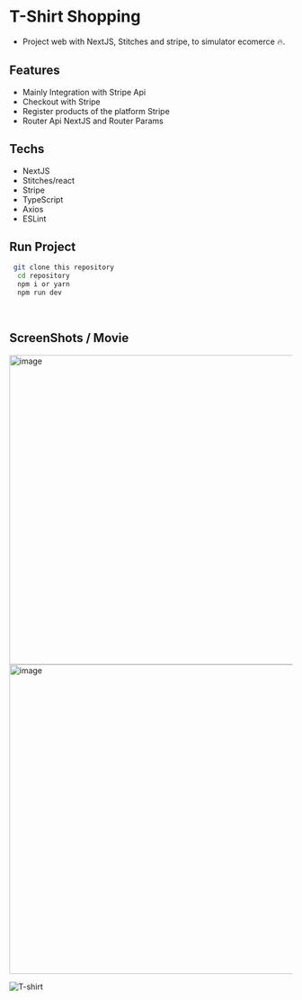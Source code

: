 # T-Shirt Shopping
  - Project web with NextJS, Stitches and stripe, to simulator ecomerce 🔥.


## Features
 - Mainly Integration with Stripe Api
 - Checkout with Stripe
 - Register products of the platform Stripe
 - Router Api NextJS and Router Params

## Techs
 - NextJS
 - Stitches/react
 - Stripe
 - TypeScript
 - Axios
 - ESLint
  
## Run Project

 ```bash
  git clone this repository 
   cd repository
   npm i or yarn 
   npm run dev
 ```
 <br />

## ScreenShots / Movie


<img width="550" alt="image" src="https://github.com/Gabriel-Jesusvix/Shopping-t-shirt/assets/62946928/2e80c4a4-9c4c-4ed4-ae21-8b9d685cfa66">

<img width="550" alt="image" src="https://github.com/Gabriel-Jesusvix/Shopping-t-shirt/assets/62946928/09929489-9c97-4efe-b8e5-c501d152714a">

![T-shirt](https://github.com/Gabriel-Jesusvix/Shopping-t-shirt/assets/62946928/b049544a-fcac-40de-b9d0-61bd67e4db70)


